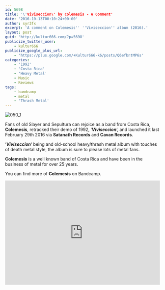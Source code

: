 ```yaml
---
id: 5698
title: '\'Viviseccion\' by Colemesis - A Comment'
date: '2016-10-13T00:10:24+00:00'
author: syr3fx
excerpt: 'A comment on Colemesis'' ''Viviseccion'' album (2016).'
layout: post
guid: 'http://kultur666.com/?p=5698'
publicize_twitter_user:
    - kultur666
publicize_google_plus_url:
    - 'https://plus.google.com/+Kultur666-k6/posts/Q6efbntMP6s'
categories:
    - '1992'
    - 'Costa Rica'
    - 'Heavy Metal'
    - Music
    - Reviews
tags:
    - bandcamp
    - metal
    - 'Thrash Metal'
---
```


![050_1](http://localhost:8080/wp-content/uploads/2016/10/050_1.jpg)

Fans of old Slayer and Sepultura can rejoice as a band from Costa Rica, **Colemesis**, retracked their demo of 1992, ‘***Viviseccion***‘, and launched it last February 29th 2016 via **Satanath Records** and **Cavan Records**.

‘***Viviseccion***‘ being and old-school heavy/thrash metal album with touches of death metal style, the album is sure to please lots of metal fans.

**Colemesis** is a well known band of Costa Rica and have been in the business of metal for over 25 years.

You can find more of **Colemesis** on Bandcamp.

<iframe style="border: 0; width: 100%; height: 340px;" src="https://bandcamp.com/EmbeddedPlayer/album=103591232/size=large/bgcol=333333/linkcol=e99708/tracklist=false/transparent=true/" seamless></iframe>